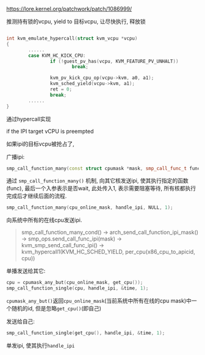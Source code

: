 https://lore.kernel.org/patchwork/patch/1086999/

推测持有锁的vcpu, yield to 目标vcpu, 让尽快执行, 释放锁

```cpp

int kvm_emulate_hypercall(struct kvm_vcpu *vcpu)
{
        ......
        case KVM_HC_KICK_CPU:
                if (!guest_pv_has(vcpu, KVM_FEATURE_PV_UNHALT))
                        break;

                kvm_pv_kick_cpu_op(vcpu->kvm, a0, a1);
                kvm_sched_yield(vcpu->kvm, a1);
                ret = 0;
                break;
        ......
}
```

通过hypercall实现

if the IPI target vCPU is preempted

如果ipi的目标vcpu被抢占了, 


广播ipi: 

```cpp
smp_call_function_many(const struct cpumask *mask, smp_call_func_t func, void *info, bool wait) 
```

通过 `smp_call_function_many()` 机制, 向其它核发送ipi, 使其执行指定的函数(func), 最后一个入参表示是否wait, 此处传入1, 表示需要阻塞等待, 所有核都执行完成后才继续后面的流程. 

```cpp
smp_call_function_many(cpu_online_mask, handle_ipi, NULL, 1);
```

向系统中所有的在线cpu发送ipi.

> smp_call_function_many_cond() -> arch_send_call_function_ipi_mask() -> smp_ops.send_call_func_ipi(mask) -> kvm_smp_send_call_func_ipi() -> kvm_hypercall1(KVM_HC_SCHED_YIELD, per_cpu(x86_cpu_to_apicid, cpu))


单播发送给其它:

```cpp
cpu = cpumask_any_but(cpu_online_mask, get_cpu());
smp_call_function_single(cpu, handle_ipi, &time, 1);
```

`cpumask_any_but()`返回`cpu_online_mask`(当前系统中所有在线的cpu mask)中一个随机的id, 但是忽略`get_cpu()`(即自己)

发送给自己:

```cpp
smp_call_function_single(get_cpu(), handle_ipi, &time, 1);
```

单发ipi, 使其执行`handle_ipi`


